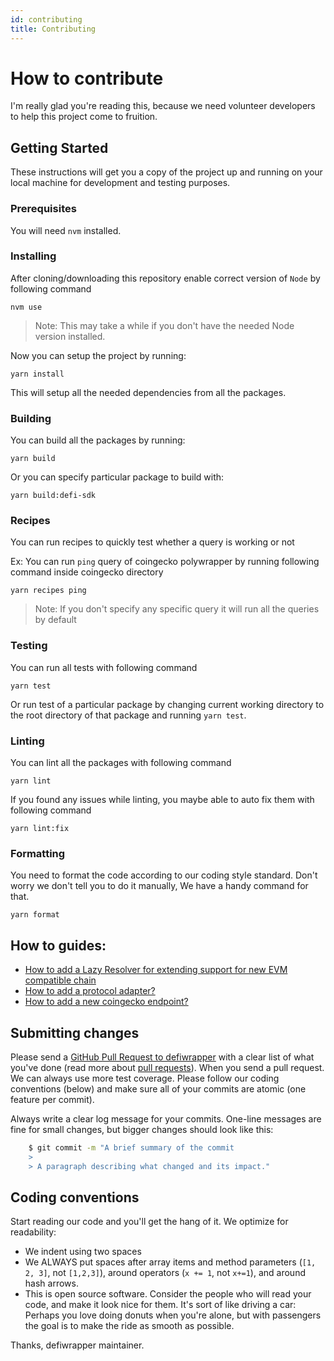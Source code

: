 ```yaml
---
id: contributing
title: Contributing
---
```


# How to contribute

I'm really glad you're reading this, because we need volunteer developers to
help this project come to fruition.

## Getting Started

These instructions will get you a copy of the project up and running on your
local machine for development and testing purposes.

### Prerequisites

You will need `nvm` installed.

### Installing

After cloning/downloading this repository enable correct version of `Node`
by following command

```console
nvm use
```

> Note: This may take a while if you don't have the needed Node version installed.

Now you can setup the project by running:
```console
yarn install
```
This will setup all the needed dependencies from all the packages.

### Building

You can build all the packages by running:
```console
yarn build
```

Or you can specify particular package to build with:
```console
yarn build:defi-sdk
```

### Recipes 

You can run recipes to quickly test whether a query is working or not

Ex: You can run `ping` query of coingecko polywrapper by running following command inside coingecko directory

```console
yarn recipes ping
```

> Note: If you don't specify any specific query it will run all the queries by default

### Testing

You can run all tests with following command

```console
yarn test
```

Or run test of a particular package by changing current working directory to the root directory 
of that package and running `yarn test`.

### Linting
You can lint all the packages with following command
```console
yarn lint
```
If you found any issues while linting, you maybe able to auto fix them with following command
```console
yarn lint:fix
```

### Formatting
You need to format the code according to our coding style standard. 
Don't worry we don't tell you to do it manually, We have a handy command for that.

```console
yarn format
```

## How to guides:

- [How to add a Lazy Resolver for extending support for new EVM compatible chain](https://github.com/defiwrapper/defiwrapper/blob/main/packages/defi-sdk/src/query/networks/README.md)
- [How to add a protocol adapter?](https://github.com/defiwrapper/defiwrapper/blob/main/packages/defi-sdk/src/query/adapters/README.md)
- [How to add a new coingecko endpoint?](https://github.com/defiwrapper/defiwrapper/blob/main/packages/coingecko/src/query/README.md)


## Submitting changes

Please send a
[GitHub Pull Request to defiwrapper](https://github.com/defiwrapper/defiwrapper/pull/new/master)
with a clear list of what you've done (read more about
[pull requests](http://help.github.com/pull-requests/)). When you send a pull
request. We can always use more test coverage. Please follow our coding
conventions (below) and make sure all of your commits are atomic (one feature
per commit).

Always write a clear log message for your commits. One-line messages are fine
for small changes, but bigger changes should look like this:

```bash
    $ git commit -m "A brief summary of the commit
    >
    > A paragraph describing what changed and its impact."
```

## Coding conventions

Start reading our code and you'll get the hang of it. We optimize for
readability:

- We indent using two spaces
- We ALWAYS put spaces after array items and method parameters (`[1, 2, 3]`, not
  `[1,2,3]`), around operators (`x += 1`, not `x+=1`), and around hash arrows.
- This is open source software. Consider the people who will read your code, and
  make it look nice for them. It's sort of like driving a car: Perhaps you love
  doing donuts when you're alone, but with passengers the goal is to make the
  ride as smooth as possible.

Thanks, defiwrapper maintainer.
